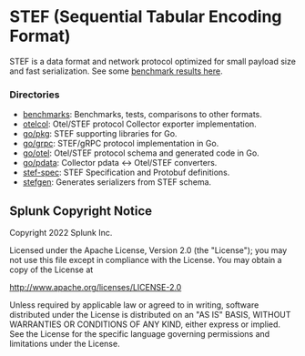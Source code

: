 # STEF (Sequential Tabular Encoding Format)

STEF is a data format and network protocol optimized for small payload size
and fast serialization. See some
[benchmark results here](https://splunk.github.io/stef/benchmarks.html).

### Directories

- [benchmarks](./benchmarks): Benchmarks, tests, comparisons to other formats.
- [otelcol](./otelcol): Otel/STEF protocol Collector exporter implementation.
- [go/pkg](./go/pkg): STEF supporting libraries for Go.
- [go/grpc](./go/grpc): STEF/gRPC protocol implementation in Go.
- [go/otel](./go/otel): Otel/STEF protocol schema and generated code in Go.
- [go/pdata](./go/pdata): Collector pdata <-> Otel/STEF converters.
- [stef-spec](./stef-spec): STEF Specification and Protobuf definitions.
- [stefgen](./stefgen): Generates serializers from STEF schema.

## Splunk Copyright Notice

Copyright 2022 Splunk Inc.

Licensed under the Apache License, Version 2.0 (the "License");
you may not use this file except in compliance with the License.
You may obtain a copy of the License at

http://www.apache.org/licenses/LICENSE-2.0

Unless required by applicable law or agreed to in writing,
software distributed under the License is distributed on an "AS IS" BASIS,
WITHOUT WARRANTIES OR CONDITIONS OF ANY KIND, either express or implied.
See the License for the specific language governing permissions and limitations under the License.
